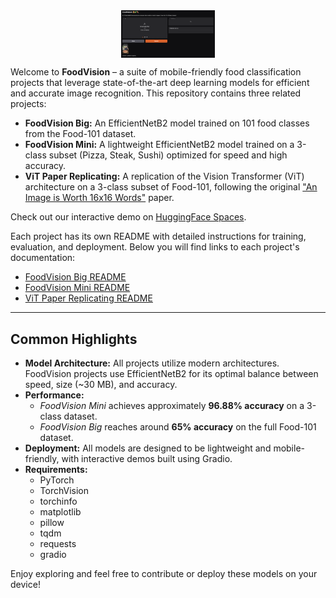<img src="https://raw.githubusercontent.com/GilbertHarijanto/FoodVision/main/images/FoodVision-HF.png" alt="FoodVision" style="max-width:150px; display:block; margin: 0 auto;" />

Welcome to **FoodVision** – a suite of mobile-friendly food classification projects that leverage state-of-the-art deep learning models for efficient and accurate image recognition. This repository contains three related projects:

- **FoodVision Big:** An EfficientNetB2 model trained on 101 food classes from the Food-101 dataset.
- **FoodVision Mini:** A lightweight EfficientNetB2 model trained on a 3-class subset (Pizza, Steak, Sushi) optimized for speed and high accuracy.
- **ViT Paper Replicating:** A replication of the Vision Transformer (ViT) architecture on a 3-class subset of Food-101, following the original ["An Image is Worth 16x16 Words"](https://arxiv.org/abs/2010.11929) paper.

Check out our interactive demo on [HuggingFace Spaces](https://huggingface.co/spaces/GilbertHarijanto/FoodVision).

Each project has its own README with detailed instructions for training, evaluation, and deployment. Below you will find links to each project's documentation:

- [FoodVision Big README](./FoodVision_Big_README.md)
- [FoodVision Mini README](./FoodVision_Mini_README.md)
- [ViT Paper Replicating README](./ViT_Paper_Replicating_README.md)

---

## Common Highlights

- **Model Architecture:** All projects utilize modern architectures. FoodVision projects use EfficientNetB2 for its optimal balance between speed, size (~30 MB), and accuracy.
- **Performance:**
  - *FoodVision Mini* achieves approximately **96.88% accuracy** on a 3-class dataset.
  - *FoodVision Big* reaches around **65% accuracy** on the full Food-101 dataset.
- **Deployment:** All models are designed to be lightweight and mobile-friendly, with interactive demos built using Gradio.
- **Requirements:**  
  - PyTorch  
  - TorchVision  
  - torchinfo  
  - matplotlib  
  - pillow  
  - tqdm  
  - requests  
  - gradio

Enjoy exploring and feel free to contribute or deploy these models on your device!
